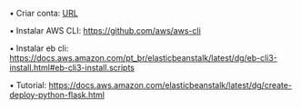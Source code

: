 • Criar conta: [URL](https://aws.amazon.com/pt/free/?trk=c9dcfe7b-33fc-4345-b0c3-77b810bbd58c&sc_channel=ps&all-free-tier.sort-by=item.additionalFields.SortRank&all-free-tier.sort-order=asc&awsf.Free%20Tier%20Types=*all&awsf.Free%20Tier%20Categories=*all)

• Instalar AWS CLI: https://github.com/aws/aws-cli

• Instalar eb cli: https://docs.aws.amazon.com/pt_br/elasticbeanstalk/latest/dg/eb-cli3-install.html#eb-cli3-install.scripts

• Tutorial: https://docs.aws.amazon.com/elasticbeanstalk/latest/dg/create-deploy-python-flask.html
